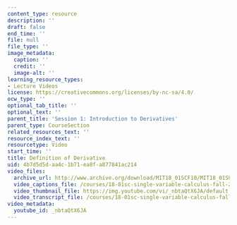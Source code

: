 ```yaml
---
content_type: resource
description: ''
draft: false
end_time: ''
file: null
file_type: ''
image_metadata:
  caption: ''
  credit: ''
  image-alt: ''
learning_resource_types:
- Lecture Videos
license: https://creativecommons.org/licenses/by-nc-sa/4.0/
ocw_type: ''
optional_tab_title: ''
optional_text: ''
parent_title: 'Session 1: Introduction to Derivatives'
parent_type: CourseSection
related_resources_text: ''
resource_index_text: ''
resourcetype: Video
start_time: ''
title: Definition of Derivative
uid: 4b7d5d5d-aa4c-1b71-ea8f-a877841ac214
video_files:
  archive_url: http://www.archive.org/download/MIT18_01SCF10/MIT18_01SCF10Rec_01_300k.mp4
  video_captions_file: /courses/18-01sc-single-variable-calculus-fall-2010/d6813359b07f51f6a2c8f32df489e2c5_nbtaQtX6JA.vtt
  video_thumbnail_file: https://img.youtube.com/vi/_nbtaQtX6JA/default.jpg
  video_transcript_file: /courses/18-01sc-single-variable-calculus-fall-2010/dbae76a27a86f2ae03daee8095b7fc28_nbtaQtX6JA.pdf
video_metadata:
  youtube_id: _nbtaQtX6JA
---
```

